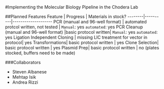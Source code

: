 #Implementing the Molecular Biology Pipeline in the Chodera Lab 

##Planned Features
Feature | Progress | Materials in stock?
--------|----------|--------------------
PCR (manual and 96-well format) | automated protcol written, not tested | `Manual`: yes `automated`: yes
PCR Cleanup (manual and 96-well format) |basic protocol written| `Manual`: yes `automated`: yes
Ligation Independent Cloning | missing LIC treatment for vector in protocol| yes
Transformations| basic protocol written | yes 
Clone Selection| basic protocol written | yes
Plasmid Prep| basic protocol written | no (plates stocked, buffers need to be made) 


###Collaborators 
* Steven Albanese 
* Mehtap Isik 
* Andrea Rizzi 
